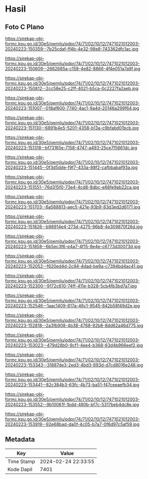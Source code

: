 # Hasil

## Foto C Plano

https://sirekap-obj-formc.kpu.go.id/30e5/pemilu/pdpr/74/71/02/10/12/7471021012003-20240223-150359--7b25cdaf-ff4b-4e32-98e8-743362dfc1ac.jpg

https://sirekap-obj-formc.kpu.go.id/30e5/pemilu/pdpr/74/71/02/10/12/7471021012003-20240223-150609--2662685a-c158-4e82-8866-4f4e051a7a9f.jpg

https://sirekap-obj-formc.kpu.go.id/30e5/pemilu/pdpr/74/71/02/10/12/7471021012003-20240223-150812--2cc58e25-c2ff-4021-b5ca-0c2227fa2aeb.jpg

https://sirekap-obj-formc.kpu.go.id/30e5/pemilu/pdpr/74/71/02/10/12/7471021012003-20240223-151007--018af600-7740-4ac1-9a4d-20146a299f64.jpg

https://sirekap-obj-formc.kpu.go.id/30e5/pemilu/pdpr/74/71/02/10/12/7471021012003-20240223-151130--6891b4e5-5201-4358-b13a-c9bfabd01bcb.jpg

https://sirekap-obj-formc.kpu.go.id/30e5/pemilu/pdpr/74/71/02/10/12/7471021012003-20240223-151318--bf73165e-7158-4747-a493-25ce7f5661dc.jpg

https://sirekap-obj-formc.kpu.go.id/30e5/pemilu/pdpr/74/71/02/10/12/7471021012003-20240223-151445--0f3d5dde-f9f7-433a-88f2-cafbbabaf93a.jpg

https://sirekap-obj-formc.kpu.go.id/30e5/pemilu/pdpr/74/71/02/10/12/7471021012003-20240223-151551--76d315f0-73e4-4cd8-8dbc-e68fe9ab22ca.jpg

https://sirekap-obj-formc.kpu.go.id/30e5/pemilu/pdpr/74/71/02/10/12/7471021012003-20240223-151703--6a588813-aec5-421e-93b9-83d3ed2d6171.jpg

https://sirekap-obj-formc.kpu.go.id/30e5/pemilu/pdpr/74/71/02/10/12/7471021012003-20240223-151826--b96914e4-273d-4275-96b8-4e309870f26d.jpg

https://sirekap-obj-formc.kpu.go.id/30e5/pemilu/pdpr/74/71/02/10/12/7471021012003-20240223-151858--6b5ec3f6-e4a7-4f15-8e4e-c6773d30073d.jpg

https://sirekap-obj-formc.kpu.go.id/30e5/pemilu/pdpr/74/71/02/10/12/7471021012003-20240223-152052--f620ed4d-2c94-4dad-be9a-c7394bd4ac41.jpg

https://sirekap-obj-formc.kpu.go.id/30e5/pemilu/pdpr/74/71/02/10/12/7471021012003-20240223-152300--9172c610-74ff-411e-b328-5cb4fb3bd7a7.jpg

https://sirekap-obj-formc.kpu.go.id/30e5/pemilu/pdpr/74/71/02/10/12/7471021012003-20240223-152546--1aac1409-817a-46c1-9545-842b58f49d2e.jpg

https://sirekap-obj-formc.kpu.go.id/30e5/pemilu/pdpr/74/71/02/10/12/7471021012003-20240223-152818--2a3fb908-4b38-4768-92b8-8dd62a46d775.jpg

https://sirekap-obj-formc.kpu.go.id/30e5/pemilu/pdpr/74/71/02/10/12/7471021012003-20240223-153023--479d28b0-9cf1-4ee4-b368-63d4b966eef2.jpg

https://sirekap-obj-formc.kpu.go.id/30e5/pemilu/pdpr/74/71/02/10/12/7471021012003-20240223-153343--31887de3-2ed3-4bd3-893d-d7cd8016e248.jpg

https://sirekap-obj-formc.kpu.go.id/30e5/pemilu/pdpr/74/71/02/10/12/7471021012003-20240223-153441--82c384b3-63fc-4b73-ba51-f47ceeaefb34.jpg

https://sirekap-obj-formc.kpu.go.id/30e5/pemilu/pdpr/74/71/02/10/12/7471021012003-20240223-153552--9b10061f-1bdd-480b-bf7c-5317beb4dc8e.jpg

https://sirekap-obj-formc.kpu.go.id/30e5/pemilu/pdpr/74/71/02/10/12/7471021012003-20240223-153919--92e68bad-da0f-4c05-b7a7-0f6d97c5af59.jpg


## Metadata

| Key        | Value               |
| ---------- | ------------------- |
| Time Stamp | 2024-02-24 22:33:55 |
| Kode Dapil | 7401                |



